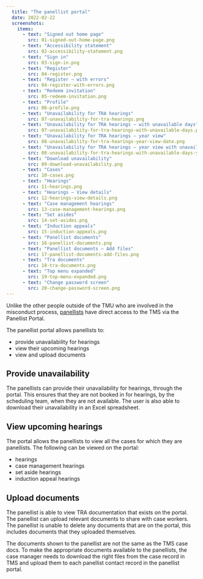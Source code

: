 ```yaml
---
  title: "The panellist portal"
  date: 2022-02-22
  screenshots:
    items:
      - text: "Signed out home page"
        src: 01-signed-out-home-page.png
      - text: "Accessibility statement"
        src: 02-accessibility-statement.png
      - text: "Sign in"
        src: 03-sign-in.png
      - text: "Register"
        src: 04-register.png
      - text: "Register – with errors"
        src: 04-register-with-errors.png
      - text: "Redeem invitation"
        src: 05-redeem-invitation.png
      - text: "Profile"
        src: 06-profile.png
      - text: "Unavailability for TRA hearings"
        src: 07-unavailability-for-tra-hearings.png
      - text: "Unavailability for TRA hearings – with unavailable days"
        src: 07-unavailability-for-tra-hearings-with-unavailable-days.png
      - text: "Unavailability for TRA hearings – year view"
        src: 08-unavailability-for-tra-hearings-year-view-date.png
      - text: "Unavailability for TRA hearings – year view with unavailable days"
        src: 08-unavailability-for-tra-hearings-with-unavailable-days-year-view.png
      - text: "Download unavailability"
        src: 09-download-unavailability.png
      - text: "Cases"
        src: 10-cases.png
      - text: "Hearings"
        src: 11-hearings.png
      - text: "Hearings – View details"
        src: 12-hearings-view-details.png
      - text: "Case management hearings"
        src: 13-case-management-hearings.png
      - text: "Set asides"
        src: 14-set-asides.png
      - text: "Induction appeals"
        src: 15-induction-appeals.png
      - text: "Panellist documents"
        src: 16-panellist-documents.png
      - text: "Panellist documents – Add files"
        src: 17-panellist-documents-add-files.png
      - text: "Tra documents"
        src: 18-tra-documents.png
      - text: "Top menu expanded"
        src: 19-top-menu-expanded.png
      - text: "Change password screen"
        src: 20-change-password-screen.png
---
```


Unlike the other people outside of the TMU who are involved in the misconduct process, [panellists](/teacher-misconduct/users/#panellists) have direct access to the TMS via the Panellist Portal.

The panellist portal allows panellists to:

- provide unavailability for hearings
- view their upcoming hearings
- view and upload documents

## Provide unavailability

The panellists can provide their unavailability for hearings, through the portal. This ensures that they are not booked in for hearings, by the scheduling team, when they are not available. The user is also able to download their unavailability in an Excel spreadsheet.

## View upcoming hearings

The portal allows the panellists to view all the cases for which they are panellists. The following can be viewed on the portal:
- hearings
- case management hearings
- set aside hearings
- induction appeal hearings

## Upload documents

The panellist is able to view TRA documentation that exists on the portal. The panellist can upload relevant documents to share with case workers. The panellist is unable to delete any documents that are on the portal, this includes documents that they uploaded themselves.

The documents shown to the panellist are not the same as the TMS case docs. To make the appropriate documents available to the panellists, the case manager needs to download the right files from the case record in TMS and upload them to each panellist contact record in the panellist portal.
